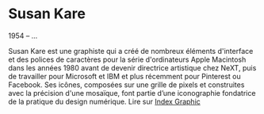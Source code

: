 # Susan Kare

1954 – …

Susan Kare est une graphiste qui a créé de nombreux éléments d'interface et des polices de caractères pour la série d'ordinateurs Apple Macintosh dans les années 1980 avant de devenir directrice artistique chez NeXT, puis de travailler pour Microsoft et IBM et plus récemment pour Pinterest ou Facebook. Ses icônes, composées sur une grille de pixels et construites avec la précision d'une mosaïque, font partie d’une iconographie fondatrice de la pratique du design numérique. Lire sur [Index Graphic](https://indexgrafik.fr/susan-kare/)